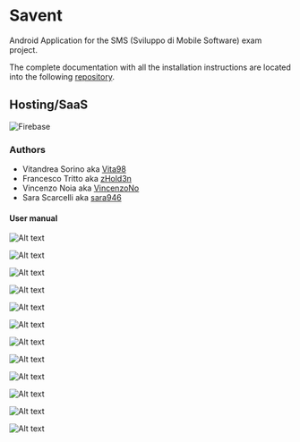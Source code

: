 # Savent
Android Application for the SMS (Sviluppo di Mobile Software) exam project.

The complete documentation with all the installation instructions are located into the following [repository](https://github.com/VIFRASA-ORG/Savent_Documentation "Documentation Repository").


## Hosting/SaaS
![Firebase](https://img.shields.io/badge/firebase-%23039BE5.svg?style=for-the-badge&logo=firebase)


### Authors 
* Vitandrea Sorino aka [Vita98](https://github.com/Vita98 "Vita98's profile")
* Francesco Tritto aka [zHold3n](https://github.com/zHold3n "zHold3n's profile")
* Vincenzo Noia aka [VincenzoNo](https://github.com/VincenzoNo "VincenzoNo's profile")
* Sara Scarcelli aka [sara946](https://github.com/sara946 "sara946's profile")


#### User manual
![Alt text](readmeFiles/ManualeUtente-01.png "Page 1")

![Alt text](readmeFiles/ManualeUtente-02.png "Page 2")

![Alt text](readmeFiles/ManualeUtente-03.png "Page 3")

![Alt text](readmeFiles/ManualeUtente-04.png "Page 4")

![Alt text](readmeFiles/ManualeUtente-05.png "Page 5")

![Alt text](readmeFiles/ManualeUtente-06.png "Page 6")

![Alt text](readmeFiles/ManualeUtente-07.png "Page 7")

![Alt text](readmeFiles/ManualeUtente-08.png "Page 8")

![Alt text](readmeFiles/ManualeUtente-09.png "Page 9")

![Alt text](readmeFiles/ManualeUtente-10.png "Page 10")

![Alt text](readmeFiles/ManualeUtente-11.png "Page 11")

![Alt text](readmeFiles/ManualeUtente-12.png "Page 12")
